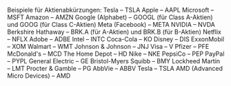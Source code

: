 Beispiele für Aktienabkürzungen:
Tesla – TSLA
Apple – AAPL
Microsoft – MSFT
Amazon – AMZN
Google (Alphabet) – GOOGL (für Class A-Aktien) und GOOG (für Class C-Aktien)
Meta (Facebook) – META
NVIDIA – NVDA
Berkshire Hathaway – BRK.A (für A-Aktien) und BRK.B (für B-Aktien)
Netflix – NFLX
Adobe – ADBE
Intel – INTC
Coca-Cola – KO
Disney – DIS
ExxonMobil – XOM
Walmart – WMT
Johnson & Johnson – JNJ
Visa – V
Pfizer – PFE
McDonald's – MCD
The Home Depot – HD
Nike – NKE
PepsiCo – PEP
PayPal – PYPL
General Electric – GE
Bristol-Myers Squibb – BMY
Lockheed Martin – LMT
Procter & Gamble – PG
AbbVie – ABBV
Tesla – TSLA
AMD (Advanced Micro Devices) – AMD
